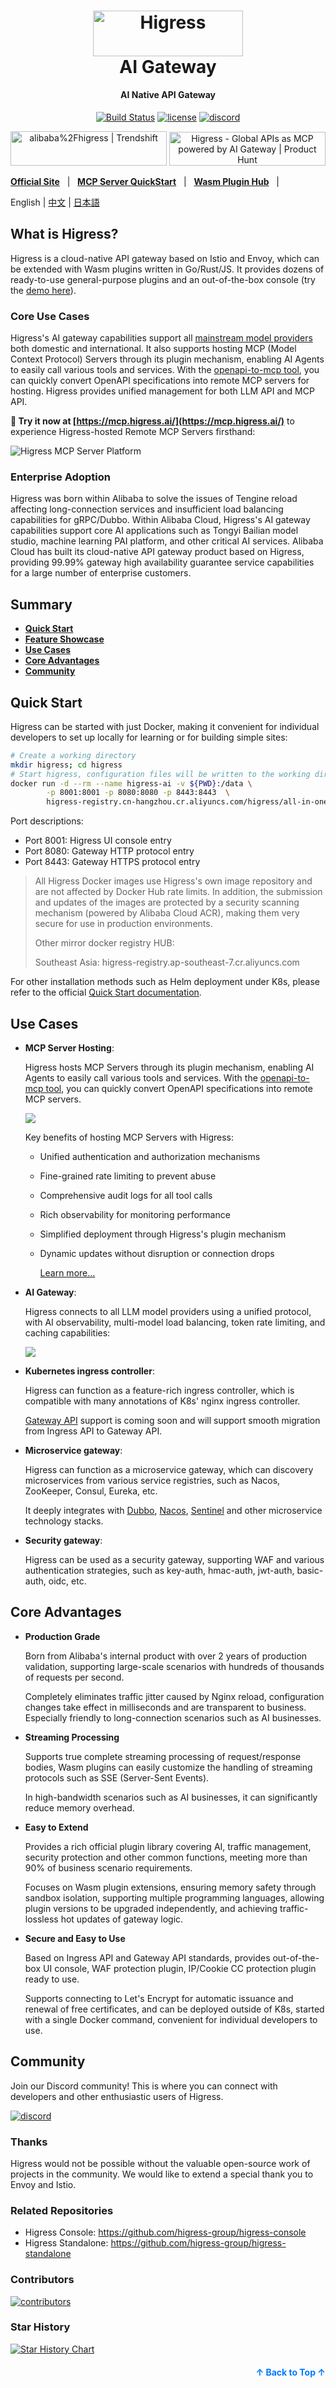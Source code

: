 <a name="readme-top"></a>
<h1 align="center">
    <img src="https://img.alicdn.com/imgextra/i2/O1CN01NwxLDd20nxfGBjxmZ_!!6000000006895-2-tps-960-290.png" alt="Higress" width="240" height="72.5">
  <br>
  AI Gateway
</h1>
<h4 align="center"> AI Native API Gateway </h4>

<div align="center">
    
[![Build Status](https://github.com/alibaba/higress/actions/workflows/build-and-test.yaml/badge.svg?branch=main)](https://github.com/alibaba/higress/actions)
[![license](https://img.shields.io/github/license/alibaba/higress.svg)](https://www.apache.org/licenses/LICENSE-2.0.html)
[![discord](https://img.shields.io/discord/1364956090566971515?color=5865F2&label=discord&labelColor=black&logo=discord&logoColor=white&style=flat-square)](https://discord.gg/tSbww9VDaM)

<a href="https://trendshift.io/repositories/10918" target="_blank"><img src="https://trendshift.io/api/badge/repositories/10918" alt="alibaba%2Fhigress | Trendshift" style="width: 250px; height: 55px;" width="250" height="55"/></a> <a href="https://www.producthunt.com/posts/higress?embed=true&utm_source=badge-featured&utm_medium=badge&utm_souce=badge-higress" target="_blank"><img src="https://api.producthunt.com/widgets/embed-image/v1/featured.svg?post_id=951287&theme=light&t=1745492822283" alt="Higress - Global&#0032;APIs&#0032;as&#0032;MCP&#0032;powered&#0032;by&#0032;AI&#0032;Gateway | Product Hunt" style="width: 250px; height: 54px;" width="250" height="54" /></a>

</div>

[**Official Site**](https://higress.ai/en/) &nbsp; |
&nbsp; [**MCP Server QuickStart**](https://higress.cn/en/ai/mcp-quick-start/) &nbsp; |
&nbsp; [**Wasm Plugin Hub**](https://higress.cn/en/plugin/) &nbsp; |

<p>
   English | <a href="README_ZH.md">中文<a/> | <a href="README_JP.md">日本語<a/>
</p>

## What is Higress?

Higress is a cloud-native API gateway based on Istio and Envoy, which can be extended with Wasm plugins written in Go/Rust/JS. It provides dozens of ready-to-use general-purpose plugins and an out-of-the-box console (try the [demo here](http://demo.higress.io/)).

### Core Use Cases

Higress's AI gateway capabilities support all [mainstream model providers](https://github.com/alibaba/higress/tree/main/plugins/wasm-go/extensions/ai-proxy/provider) both domestic and international. It also supports hosting MCP (Model Context Protocol) Servers through its plugin mechanism, enabling AI Agents to easily call various tools and services. With the [openapi-to-mcp tool](https://github.com/higress-group/openapi-to-mcpserver), you can quickly convert OpenAPI specifications into remote MCP servers for hosting. Higress provides unified management for both LLM API and MCP API. 

**🌟 Try it now at [https://mcp.higress.ai/](https://mcp.higress.ai/)** to experience Higress-hosted Remote MCP Servers firsthand:

![Higress MCP Server Platform](https://img.alicdn.com/imgextra/i2/O1CN01nmVa0a1aChgpyyWOX_!!6000000003294-0-tps-3430-1742.jpg)

### Enterprise Adoption

Higress was born within Alibaba to solve the issues of Tengine reload affecting long-connection services and insufficient load balancing capabilities for gRPC/Dubbo. Within Alibaba Cloud, Higress's AI gateway capabilities support core AI applications such as Tongyi Bailian model studio, machine learning PAI platform, and other critical AI services. Alibaba Cloud has built its cloud-native API gateway product based on Higress, providing 99.99% gateway high availability guarantee service capabilities for a large number of enterprise customers.

## Summary

- [**Quick Start**](#quick-start)    
- [**Feature Showcase**](#feature-showcase)
- [**Use Cases**](#use-cases)
- [**Core Advantages**](#core-advantages)
- [**Community**](#community)

## Quick Start

Higress can be started with just Docker, making it convenient for individual developers to set up locally for learning or for building simple sites:

```bash
# Create a working directory
mkdir higress; cd higress
# Start higress, configuration files will be written to the working directory
docker run -d --rm --name higress-ai -v ${PWD}:/data \
        -p 8001:8001 -p 8080:8080 -p 8443:8443  \
        higress-registry.cn-hangzhou.cr.aliyuncs.com/higress/all-in-one:latest
```

Port descriptions:

- Port 8001: Higress UI console entry
- Port 8080: Gateway HTTP protocol entry
- Port 8443: Gateway HTTPS protocol entry

> All Higress Docker images use Higress's own image repository and are not affected by Docker Hub rate limits.
> In addition, the submission and updates of the images are protected by a security scanning mechanism (powered by Alibaba Cloud ACR), making them very secure for use in production environments.
> 
> Other mirror docker registry HUB:
> 
> Southeast Asia: higress-registry.ap-southeast-7.cr.aliyuncs.com

For other installation methods such as Helm deployment under K8s, please refer to the official [Quick Start documentation](https://higress.io/en-us/docs/user/quickstart).

## Use Cases

- **MCP Server Hosting**:

  Higress hosts MCP Servers through its plugin mechanism, enabling AI Agents to easily call various tools and services. With the [openapi-to-mcp tool](https://github.com/higress-group/openapi-to-mcpserver), you can quickly convert OpenAPI specifications into remote MCP servers.

  ![](https://img.alicdn.com/imgextra/i1/O1CN01wv8H4g1mS4MUzC1QC_!!6000000004952-2-tps-1764-597.png)

  Key benefits of hosting MCP Servers with Higress:
  - Unified authentication and authorization mechanisms
  - Fine-grained rate limiting to prevent abuse
  - Comprehensive audit logs for all tool calls
  - Rich observability for monitoring performance
  - Simplified deployment through Higress's plugin mechanism
  - Dynamic updates without disruption or connection drops

     [Learn more...](https://higress.cn/en/ai/mcp-quick-start/?spm=36971b57.7beea2de.0.0.d85f20a94jsWGm)

- **AI Gateway**:

  Higress connects to all LLM model providers using a unified protocol, with AI observability, multi-model load balancing, token rate limiting, and caching capabilities:

  ![](https://img.alicdn.com/imgextra/i2/O1CN01izmBNX1jbHT7lP3Yr_!!6000000004566-0-tps-1920-1080.jpg)

- **Kubernetes ingress controller**:

  Higress can function as a feature-rich ingress controller, which is compatible with many annotations of K8s' nginx ingress controller.
  
  [Gateway API](https://gateway-api.sigs.k8s.io/) support is coming soon and will support smooth migration from Ingress API to Gateway API.
  
- **Microservice gateway**:

  Higress can function as a microservice gateway, which can discovery microservices from various service registries, such as Nacos, ZooKeeper, Consul, Eureka, etc.
  
  It deeply integrates with [Dubbo](https://github.com/apache/dubbo), [Nacos](https://github.com/alibaba/nacos), [Sentinel](https://github.com/alibaba/Sentinel) and other microservice technology stacks.
  
- **Security gateway**:

  Higress can be used as a security gateway, supporting WAF and various authentication strategies, such as key-auth, hmac-auth, jwt-auth, basic-auth, oidc, etc.


## Core Advantages

- **Production Grade**

  Born from Alibaba's internal product with over 2 years of production validation, supporting large-scale scenarios with hundreds of thousands of requests per second.

  Completely eliminates traffic jitter caused by Nginx reload, configuration changes take effect in milliseconds and are transparent to business. Especially friendly to long-connection scenarios such as AI businesses.

- **Streaming Processing**

  Supports true complete streaming processing of request/response bodies, Wasm plugins can easily customize the handling of streaming protocols such as SSE (Server-Sent Events).

  In high-bandwidth scenarios such as AI businesses, it can significantly reduce memory overhead.
    
- **Easy to Extend**
  
  Provides a rich official plugin library covering AI, traffic management, security protection and other common functions, meeting more than 90% of business scenario requirements.

  Focuses on Wasm plugin extensions, ensuring memory safety through sandbox isolation, supporting multiple programming languages, allowing plugin versions to be upgraded independently, and achieving traffic-lossless hot updates of gateway logic.

- **Secure and Easy to Use**
  
  Based on Ingress API and Gateway API standards, provides out-of-the-box UI console, WAF protection plugin, IP/Cookie CC protection plugin ready to use.

  Supports connecting to Let's Encrypt for automatic issuance and renewal of free certificates, and can be deployed outside of K8s, started with a single Docker command, convenient for individual developers to use.

## Community

Join our Discord community! This is where you can connect with developers and other enthusiastic users of Higress.

[![discord](https://img.shields.io/discord/1364956090566971515?color=5865F2&label=discord&labelColor=black&logo=discord&logoColor=white&style=for-the-badge)](https://discord.gg/tSbww9VDaM)


### Thanks

Higress would not be possible without the valuable open-source work of projects in the community. We would like to extend a special thank you to Envoy and Istio.

### Related Repositories

- Higress Console: https://github.com/higress-group/higress-console
- Higress Standalone: https://github.com/higress-group/higress-standalone

### Contributors

<a href="https://github.com/alibaba/higress/graphs/contributors">
  <img alt="contributors" src="https://contrib.rocks/image?repo=alibaba/higress"/>
</a>

### Star History

[![Star History Chart](https://api.star-history.com/svg?repos=alibaba/higress&type=Date)](https://star-history.com/#alibaba/higress&Date)

<p align="right" style="font-size: 14px; color: #555; margin-top: 20px;">
    <a href="#readme-top" style="text-decoration: none; color: #007bff; font-weight: bold;">
        ↑ Back to Top ↑
    </a>
</p>
